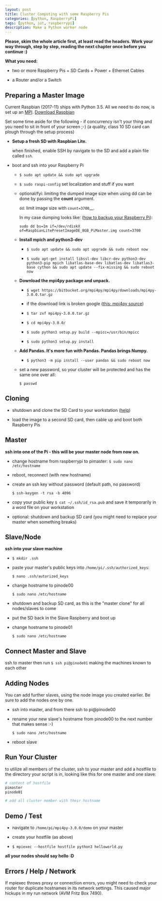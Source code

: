 ```yaml
---
layout: post
title: Cluster Computing with some Raspberry Pis
categories: [python, RaspberryPi]
tags: [python, iot, raspberrypi]
description: Make a Python worker node
---
```


__Please, skim the whole article first, at least read the headers. Work your way through, step by step, reading the next chapter once before you continue :)__

**What you need:**

* two or more Raspberry Pis + SD Cards + Power + Ethernet Cables

* a Router and/or a Switch

## Preparing a Master Image

Current Raspbian (2017-11) ships with Python 3.5. All we need to do now, is set up an [MPI](https://de.wikipedia.org/wiki/Message_Passing_Interface). [Download Raspbian](https://www.raspberrypi.org/downloads/raspbian/)

Set some time aside for the following - if concurrency isn't your thing and you need to sit in front of your screen ;-) (a quality, class 10 SD card can plough through the setup process)

* __Setup a fresh SD with Raspbian Lite.__

  when finished, enable SSH by navigate to the SD and add a plain file called `ssh`.

* boot and ssh into your Raspberry Pi

  * `$ sudo apt update && sudo apt upgrade`

  * `$ sudo raspi-config` set localization and stuff if you want

  * optional/fyi: limiting the dumped image size when using dd can be done by passing the __count__ argument.

    `dd`: limit image size with `count=3700`__.

    In my case dumping looks like: ([how to backup your Raspberry Pi](https://www.raspberrypi.org/documentation/linux/filesystem/backup.md)):

    `sudo dd bs=1m if=/dev/rdiskX of=RaspbianLitePresetImageDE_8GB_PiMaster.img count=3700`

  * __Install mpich and python3-dev__

    * `$ sudo apt update && sudo apt upgrade && sudo reboot now`

    * `$ sudo apt-get install libssl-dev libcr-dev python3-dev python3-pip mpich libatlas-base-dev libatlas-dev libatlas3-base cython && sudo apt update --fix-missing && sudo reboot now`

  * __Download the mpi4py package and unpack.__

    * `$ wget https://bitbucket.org/mpi4py/mpi4py/downloads/mpi4py-3.0.0.tar.gz`

    * if the download link is broken google ([this: mpi4py source](http://lmgtfy.com/?q=mpi4py+source))

    * `$ tar zxf mpi4py-3.0.0.tar.gz`

    * `$ cd mpi4py-3.0.0/`

    * `$ sudo python3 setup.py build --mpicc=/usr/bin/mpicc`

    * `$ sudo python3 setup.py install`

  * __Add Pandas. It's more fun with Pandas. Pandas brings Numpy.__

    * `$ python3 -m pip install --user pandas && sudo reboot now`

  * set a new password, so your cluster will be protected and has the same one over all:

    `$ passwd`

## Cloning

* shutdown and clone the SD Card to your workstation ([help](https://www.raspberrypi.org/documentation/linux/filesystem/backup.md))

* load the image to a second SD card, then cable up and boot both Raspberry Pis

## Master

__ssh into one of the Pi - this will be your master node from now on.__

  * change hostname from raspberrypi to pimaster: `$ sudo nano /etc/hostname`

  * reboot, reconnect (with new hostname)

  * create an ssh key without password (default path, no password)

    `$ ssh-keygen -t rsa -b 4096`

  * copy your public key `$ cat ~/.ssh/id_rsa.pub` and save it temporarily in a word file on your workstation

  * optional: shutdown and backup SD card (you might need to replace your master when something breaks)

## Slave/Node

__ssh into your slave machine__

  * `$ mkdir .ssh`

  * paste your master's public keys into `/home/pi/.ssh/authorized_keys`:

    `$ nano .ssh/autorized_keys`

  * change hostname to pinode00

    `$ sudo nano /etc/hostname`

  * shutdown and backup SD card, as this is the "master clone" for all nodes/slaves to come

  * put the SD back in the Slave Raspberry and boot up

  * change hostname to pinode01

    `$ sudo nano /etc/hostname`

## Connect Master and Slave

ssh to master then run `$ ssh pi@pinode01` making the machines known to each other

## Adding Nodes

You can add further slaves, using the node image you created earlier. Be sure to add the nodes one by one.

* ssh into master, and from there ssh to pi@pinode00

* rename your new slave's hostname from pinode00 to the next number that makes sense :-)

  `$ sudo nano /etc/hostname`

* reboot slave

## Run Your Cluster

to utilize all members of the cluster, ssh to your master and add a hostfile to the directory your script is in, looking like this for one master and one slave:

``` bash
# content of hostfile
pimaster
pinode01

# add all cluster member with their hostname
```

## Demo / Test

* navigate to `/home/pi/mpi4py-3.0.0/demo` on your master

* create your hostfile (as above)

* `$ mpiexec --hostfile hostfile python3 helloworld.py`

__all your nodes should say hello :D__

## Errors / Help / Network

If mpiexec throws proxy or connection errors, you might need to check your router for duplicate hostnames in its network settings. This caused major hickups in my run network (AVM Fritz Box 7490).
